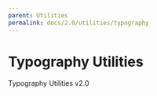```yaml
---
parent: Utilities
permalink: docs/2.0/utilities/typography
---
```


# Typography Utilities

Typography Utilities v2.0
